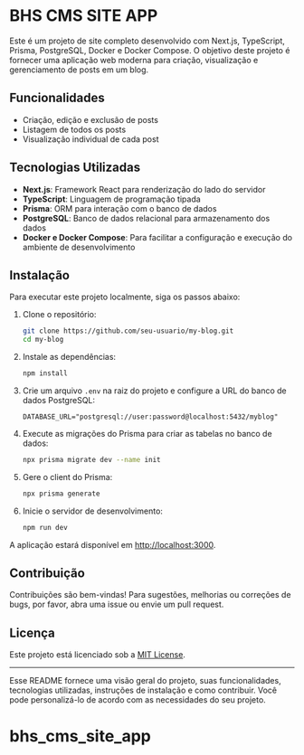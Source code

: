 # BHS CMS SITE APP

Este é um projeto de site completo desenvolvido com Next.js, TypeScript, Prisma, PostgreSQL, Docker e Docker Compose. O objetivo deste projeto é fornecer uma aplicação web moderna para criação, visualização e gerenciamento de posts em um blog.

## Funcionalidades

- Criação, edição e exclusão de posts
- Listagem de todos os posts
- Visualização individual de cada post

## Tecnologias Utilizadas

- **Next.js**: Framework React para renderização do lado do servidor
- **TypeScript**: Linguagem de programação tipada
- **Prisma**: ORM para interação com o banco de dados
- **PostgreSQL**: Banco de dados relacional para armazenamento dos dados
- **Docker e Docker Compose**: Para facilitar a configuração e execução do ambiente de desenvolvimento

## Instalação

Para executar este projeto localmente, siga os passos abaixo:

1. Clone o repositório:

   ```sh
   git clone https://github.com/seu-usuario/my-blog.git
   cd my-blog
   ```

2. Instale as dependências:

   ```sh
   npm install
   ```

3. Crie um arquivo `.env` na raiz do projeto e configure a URL do banco de dados PostgreSQL:

   ```env
   DATABASE_URL="postgresql://user:password@localhost:5432/myblog"
   ```

4. Execute as migrações do Prisma para criar as tabelas no banco de dados:

   ```sh
   npx prisma migrate dev --name init
   ```

5. Gere o client do Prisma:

   ```sh
   npx prisma generate
   ```

6. Inicie o servidor de desenvolvimento:
   ```sh
   npm run dev
   ```

A aplicação estará disponível em [http://localhost:3000](http://localhost:3000).

## Contribuição

Contribuições são bem-vindas! Para sugestões, melhorias ou correções de bugs, por favor, abra uma issue ou envie um pull request.

## Licença

Este projeto está licenciado sob a [MIT License](LICENSE).

---

Esse README fornece uma visão geral do projeto, suas funcionalidades, tecnologias utilizadas, instruções de instalação e como contribuir. Você pode personalizá-lo de acordo com as necessidades do seu projeto.
# bhs_cms_site_app
